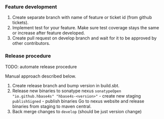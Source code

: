 ### Feature development

1. Create separate branch with name of feature or ticket id (from github tickets).
2. Implement test for your feature. Make sure test coverage stays the same or increase after feature developed.
3. Create pull request on develop branch and wait for it to be approved by other contributors.

### Release procedure

TODO: automate release procedure

Manual approach described below.
1. Create release branch and bump version in build.sbt. 
2. Release new binaries to sonatype nexus
`sonatypeOpen "io.github.hbase4s" "hbase4s-<version>"` - create new staging
`publishSigned` - publish binaries
Go to nexus website and release binaries from staging to maven central.
3. Back merge changes to `develop` (should be just version change)